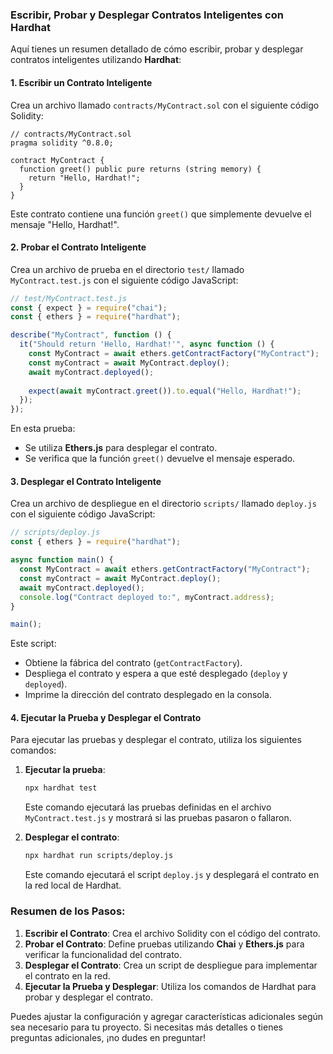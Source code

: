 ### Escribir, Probar y Desplegar Contratos Inteligentes con Hardhat

Aquí tienes un resumen detallado de cómo escribir, probar y desplegar contratos inteligentes utilizando **Hardhat**:

#### 1. Escribir un Contrato Inteligente

Crea un archivo llamado `contracts/MyContract.sol` con el siguiente código Solidity:

```solidity
// contracts/MyContract.sol
pragma solidity ^0.8.0;

contract MyContract {
  function greet() public pure returns (string memory) {
    return "Hello, Hardhat!";
  }
}
```

Este contrato contiene una función `greet()` que simplemente devuelve el mensaje "Hello, Hardhat!".

#### 2. Probar el Contrato Inteligente

Crea un archivo de prueba en el directorio `test/` llamado `MyContract.test.js` con el siguiente código JavaScript:

```javascript
// test/MyContract.test.js
const { expect } = require("chai");
const { ethers } = require("hardhat");

describe("MyContract", function () {
  it("Should return 'Hello, Hardhat!'", async function () {
    const MyContract = await ethers.getContractFactory("MyContract");
    const myContract = await MyContract.deploy();
    await myContract.deployed();
    
    expect(await myContract.greet()).to.equal("Hello, Hardhat!");
  });
});
```

En esta prueba:
- Se utiliza **Ethers.js** para desplegar el contrato.
- Se verifica que la función `greet()` devuelve el mensaje esperado.

#### 3. Desplegar el Contrato Inteligente

Crea un archivo de despliegue en el directorio `scripts/` llamado `deploy.js` con el siguiente código JavaScript:

```javascript
// scripts/deploy.js
const { ethers } = require("hardhat");

async function main() {
  const MyContract = await ethers.getContractFactory("MyContract");
  const myContract = await MyContract.deploy();
  await myContract.deployed();
  console.log("Contract deployed to:", myContract.address);
}

main();
```

Este script:
- Obtiene la fábrica del contrato (`getContractFactory`).
- Despliega el contrato y espera a que esté desplegado (`deploy` y `deployed`).
- Imprime la dirección del contrato desplegado en la consola.

#### 4. Ejecutar la Prueba y Desplegar el Contrato

Para ejecutar las pruebas y desplegar el contrato, utiliza los siguientes comandos:

1. **Ejecutar la prueba**:

    ```bash
    npx hardhat test
    ```

    Este comando ejecutará las pruebas definidas en el archivo `MyContract.test.js` y mostrará si las pruebas pasaron o fallaron.

2. **Desplegar el contrato**:

    ```bash
    npx hardhat run scripts/deploy.js
    ```

    Este comando ejecutará el script `deploy.js` y desplegará el contrato en la red local de Hardhat.

### Resumen de los Pasos:

1. **Escribir el Contrato**: Crea el archivo Solidity con el código del contrato.
2. **Probar el Contrato**: Define pruebas utilizando **Chai** y **Ethers.js** para verificar la funcionalidad del contrato.
3. **Desplegar el Contrato**: Crea un script de despliegue para implementar el contrato en la red.
4. **Ejecutar la Prueba y Desplegar**: Utiliza los comandos de Hardhat para probar y desplegar el contrato.

Puedes ajustar la configuración y agregar características adicionales según sea necesario para tu proyecto. Si necesitas más detalles o tienes preguntas adicionales, ¡no dudes en preguntar!